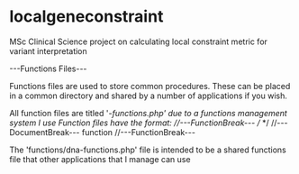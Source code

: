 # localgeneconstraint
MSc Clinical Science project on calculating local constraint metric for variant interpretation

---Functions Files---

Functions files are used to store common procedures. These can be placed in a common directory and shared by a number of applications if you wish.

All function files are titled '*-functions.php' due to a functions management system I use
Function files have the format:
//---FunctionBreak---
/*
*/
//---DocumentBreak---
function
//---FunctionBreak---

The 'functions/dna-functions.php' file is intended to be a shared functions file that other applications that I manage can use
